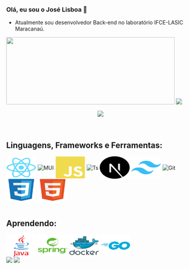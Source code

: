 ### Olá, eu sou o José Lisboa 👋
- Atualmente sou desenvolvedor Back-end no laboratório IFCE-LASIC Maracanaú.
<div width="900em">
  <img src="https://github-readme-stats.vercel.app/api?username=joselisboaa&show_icons=true&theme=vision-friendly-dark&include_all_commits=false&count_private=true" height="180em" width="450em">
  <img src="https://github-readme-stats.vercel.app/api/top-langs/?username=joselisboaa&layout=compact&langs_count=10&theme=vision-friendly-dark" height="180em">
  <p align="center">
    <img src="https://streak-stats.demolab.com/?user=joselisboaa&theme=vision-friendly-dark" height="180em">  
  </p>
</div>
<br>

## Linguagens, Frameworks e Ferramentas:

<div style="display: inline-block margin-block: 16px">
  <img align="center" alt="React" height="60" width="80" src="https://raw.githubusercontent.com/devicons/devicon/master/icons/react/react-original.svg">
  <img align="center" alt="MUI" height="60" width="80"  src="https://cdn.jsdelivr.net/gh/devicons/devicon/icons/materialui/materialui-original.svg" />
  <img align="center" alt="Js" height="60" width="80" src="https://raw.githubusercontent.com/devicons/devicon/master/icons/javascript/javascript-plain.svg">
  <img align="center" alt="Ts" height="60" width="80" src="https://cdn.jsdelivr.net/gh/devicons/devicon/icons/typescript/typescript-original.svg" />
  <img align="center" alt="Next" height="60" width="80" src="https://github.com/devicons/devicon/blob/master/icons/nextjs/nextjs-original.svg">
  <img align="center" alt="HTML" height="60" width="80" src="https://github.com/devicons/devicon/blob/master/icons/tailwindcss/tailwindcss-plain.svg">
  <img align="center" alt="Git" height="60" width="80"  src="https://cdn.jsdelivr.net/gh/devicons/devicon/icons/git/git-original.svg" />
  <img align="center" alt="CSS" height="60" width="80" src="https://raw.githubusercontent.com/devicons/devicon/master/icons/css3/css3-original.svg">
  <img align="center" alt="Tailwind" height="60" width="80" src="https://raw.githubusercontent.com/devicons/devicon/master/icons/html5/html5-original.svg"> 
</div><br>

## Aprendendo:
<div style="display: inline-block">
  <img align="center" alt="Java" height="60" width="80"  src="https://raw.githubusercontent.com/devicons/devicon/1119b9f84c0290e0f0b38982099a2bd027a48bf1/icons/java/java-original-wordmark.svg" />
  <img align="center" alt="Spring" height="60" width="80"  src="https://raw.githubusercontent.com/devicons/devicon/1119b9f84c0290e0f0b38982099a2bd027a48bf1/icons/spring/spring-original-wordmark.svg" />
  <img align="center" alt="Docker" height="60" width="80" src="https://github.com/devicons/devicon/blob/master/icons/docker/docker-original-wordmark.svg" />
  <img align="center" alt="Go" height="60" width="80" src="https://github.com/devicons/devicon/blob/master/icons/go/go-original-wordmark.svg" />
</div>

<br>

<div>
  <a href="mailto:joselisboaa05@gmail.com" target="_blank"><img src="https://img.shields.io/badge/-Gmail-%23333?style=for-the-badge&logo=gmail&logoColor=white"></a>
  <a href="https://www.linkedin.com/in/jose-lisboa-3316301a2/" target="_blank"><img src="https://img.shields.io/badge/-LinkedIn-%230077B5?style=for-the-badge&logo=linkedin&logoColor=white"></a>   
</div>
